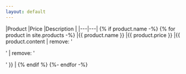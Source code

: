 ```yaml
---
layout: default
---
```

|Product  |Price  |Description  |
|---|---|
{% if product.name -%}
{% for product in site.products -%}
|{{ product.name }}  |{{ product.price }}  |{{ product.content | remove: '<p>' | remove: '</p>' }}  |
{% endif %}
{%- endfor -%}